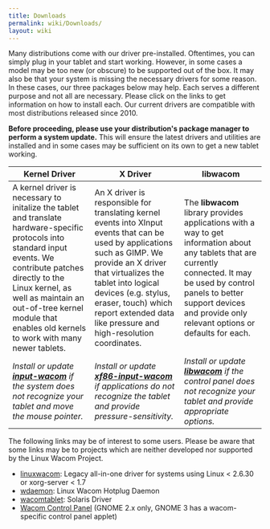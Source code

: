 ```yaml
---
title: Downloads
permalink: wiki/Downloads/
layout: wiki
---
```


Many distributions come with our driver pre-installed. Oftentimes, you
can simply plug in your tablet and start working. However, in some cases
a model may be too new (or obscure) to be supported out of the box. It
may also be that your system is missing the necessary drivers for some
reason. In these cases, our three packages below may help. Each serves a
different purpose and not all are necessary. Please click on the links
to get information on how to install each. Our current drivers are
compatible with most distributions released since 2010.

**Before proceeding, please use your distribution's package manager to
perform a system update.** This will ensure the latest drivers and
utilities are installed and in some cases may be sufficient on its own
to get a new tablet working.

| Kernel Driver                                                                                                                                                                                                                                                                             | X Driver                                                                                                                                                                                                                                                                                                  | libwacom                                                                                                                                                                                                                                        |
|-------------------------------------------------------------------------------------------------------------------------------------------------------------------------------------------------------------------------------------------------------------------------------------------|-----------------------------------------------------------------------------------------------------------------------------------------------------------------------------------------------------------------------------------------------------------------------------------------------------------|-------------------------------------------------------------------------------------------------------------------------------------------------------------------------------------------------------------------------------------------------|
| A kernel driver is necessary to initalize the tablet and translate hardware-specific protocols into standard input events. We contribute patches directly to the Linux kernel, as well as maintain an out-of-tree kernel module that enables old kernels to work with many newer tablets. | An X driver is responsible for translating kernel events into XInput events that can be used by applications such as GIMP. We provide an X driver that virtualizes the tablet into logical devices (e.g. stylus, eraser, touch) which report extended data like pressure and high-resolution coordinates. | The **libwacom** library provides applications with a way to get information about any tablets that are currently connected. It may be used by control panels to better support devices and provide only relevant options or defaults for each. |
| *Install or update **[input-wacom](input-wacom "wikilink")** if the system does not recognize your tablet and move the mouse pointer.*                                                                                                                                                    | *Install or update **[xf86-input-wacom](xf86-input-wacom "wikilink")** if applications do not recognize the tablet and provide pressure-sensitivity.*                                                                                                                                                     | *Install or update **[libwacom](libwacom "wikilink")** if the control panel does not recognize your tablet and provide appropriate options.*                                                                                                    |

The following links may be of interest to some users. Please be aware
that some links may be to projects which are neither developed nor
supported by the Linux Wacom Project.

-   [linuxwacom](linuxwacom "wikilink"): Legacy all-in-one driver for
    systems using Linux &lt; 2.6.30 or xorg-server &lt; 1.7
-   [wdaemon](wdaemon "wikilink"): Linux Wacom Hotplug Daemon
-   [wacomtablet](wacomtablet "wikilink"): Solaris Driver
-   [Wacom Control
    Panel](http://gtk-apps.org/content/show.php/Wacom+Control+Panel?content=104309)
    (GNOME 2.x only, GNOME 3 has a wacom-specific control panel applet)
